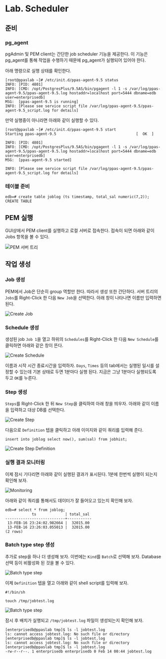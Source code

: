 # Lab. Scheduler

## 준비

### pg_agent

pgAdmin 및 PEM client는 간단한 job scheduler 기능을 제공한다. 이 기능은 pg_agent를 통해 작업을 수행하기 때문에 pg_agent가 실행되어 있어야 한다.

아래 명령으로 실행 상태를 확인한다.
```
[root@ppaslab ~]# /etc/init.d/ppas-agent-9.5 status
INFO: [PID: 4801]
INFO: [CMD: /opt/PostgresPlus/9.5AS/bin/pgagent -l 1 -s /var/log/ppas-agent-9.5/ppas-agent-9.5.log hostaddr=localhost port=5444 dbname=edb user=enterprisedb]
MSG:  [ppas-agent-9.5 is running]
INFO: [Please see service script file /var/log/ppas-agent-9.5/ppas-agent-9.5_script.log for details]
```

만약 실행중이 아니라면 아래와 같이 실행할 수 있다.

```
[root@ppaslab ~]# /etc/init.d/ppas-agent-9.5 start
Starting ppas-agent-9.5                                    [  OK  ]

INFO: [PID: 4801]
INFO: [CMD: /opt/PostgresPlus/9.5AS/bin/pgagent -l 1 -s /var/log/ppas-agent-9.5/ppas-agent-9.5.log hostaddr=localhost port=5444 dbname=edb user=enterprisedb]
MSG:  [ppas-agent-9.5 started]

INFO: [Please see service script file /var/log/ppas-agent-9.5/ppas-agent-9.5_script.log for details]
```

### 테이블 준비

```
edb=# create table joblog (ts timestamp, total_sal numeric(7,2));
CREATE TABLE
```

## PEM 실행

GUI상에서 PEM client를 실행하고 로컬 서버로 접속한다. 접속이 되면 아래와 같이 Jobs 항목을 볼 수 있다.

![PEM 서버 트리](images/206_00_prepare.png)

## 작업 생성

### Job 생성

PEM에서 Job은 단순히 group 역할만 한다. 따라서 생성 또한 간단하다. 서버 트리의 `Jobs`를 Right-Click 한 다음 `New Job`을 선택한다.
아래 창이 나타나면 이름만 입력하면 된다.

![Create Job](images/206_01_create_job.png)

### Schedule 생성

생성된 job `Job 1`을 열고 하위의 `Schedules`를 Right-Click 한 다음 `New Schedule`를 클릭하면 아래와 같은 창이 뜬다.

![Create Schedule](images/206_02_01_define_schedule.png)

이름과 시작 시간 종료시간을 입력하자. `Days`, `Times` 등의 tab에서는 실행된 일시를 설정할 수 있는데 기본 상태로 두면 1분마다 실행 된다. 지금은 그냥 1분마다 실행되도록 두고 `OK`를 누른다.

### Step 생성

`Steps`를 Right-Click 한 뒤 `New Step`을 클릭하여 아래 창을 띄우자.
아래와 같이 이름을 입력하고 대상 DB를 선택한다.

![Create Step](./images/206_03_01_define_step.png)

다음으로 `Definition` 텝을 클릭하고 아래 이미지와 같이 쿼리를 입력해 준다.

```
insert into joblog select now(), sum(sal) from jobhist;
```
![Create Step Definition](./images/206_03_02_define_step_definition.png)

### 실행 결과 모니터링

이제 잠시 기다리면 아래와 같이 실행된 결과가 표시된다. 1분에 한번씩 실행이 되는지 확인해 보자.

![Monitoring](./images/206_04_01_monitoring.png)

아래와 같이 쿼리를 통해서도 데이터가 잘 들어오고 있는지 확인해 보자.

```
edb=# select * from joblog;
            ts             | total_sal 
---------------------------+-----------
 13-FEB-16 23:24:02.982664 |  32015.00
 13-FEB-16 23:26:03.055013 |  32015.00
(2 rows)

```

### Batch type step 생성

추가로 step을 하나 더 생성해 보자. 이번에는 `Kind`를 `Batch`로 선택해 보자. Database 선택 등이 비활성화 된 것을 볼 수 있다.

![Batch type step](./images/206_05_01_betch_type.png)

이제 `Definition` 텝을 열고 아래와 같이 shell script를 입력해 보자.

```
#!/bin/sh

touch /tmp/jobtest.log
```

![Batch type step](./images/206_05_02_betch_type_definition.png)

잠시 후 배치가 실행되고 `/tmp/jobtest.log` 파일이 생성되는지 확인해 보자.

```
[enterprisedb@ppaslab tmp]$ ls -l jobtest.log
ls: cannot access jobtest.log: No such file or directory
[enterprisedb@ppaslab tmp]$ ls -l jobtest.log
ls: cannot access jobtest.log: No such file or directory
[enterprisedb@ppaslab tmp]$ ls -l jobtest.log
-rw-r--r--. 1 enterprisedb enterprisedb 0 Feb 14 00:44 jobtest.log
```